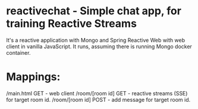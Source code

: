 # reactivechat - Simple chat app, for training Reactive Streams
It's a reactive application with Mongo and Spring Reactive Web with web client in vanilla JavaScript.
It runs, assuming there is running Mongo docker container.
# Mappings:
/main.html GET - web client
/room/[room id] GET - reactive streams (SSE) for target room id.
/room/[room id] POST - add message for target room id.

